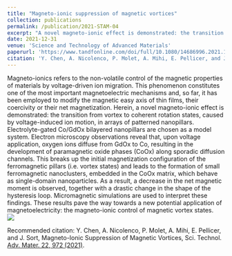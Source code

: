 ```yaml
---
title: "Magneto-ionic suppression of magnetic vortices"
collection: publications
permalink: /publication/2021-STAM-04
excerpt: "A novel magneto-ionic effect is demonstrated: the transition from vortex to coherent rotation states, caused by voltage-induced ion motion, in arrays of patterned nanopillars. Electrolyte-gated Co/GdOx bilayered nanopillars are chosen as a model system.<br/><img src='https://www.tandfonline.com/na101/home/literatum/publisher/tandf/journals/content/tsta20/2021/tsta20.v022.i01/14686996.2021.1988830/20220217/images/medium/tsta_a_1988830_uf0001_oc.jpg'>"
date: 2021-12-31
venue: 'Science and Technology of Advanced Materials'
paperurl: 'https://www.tandfonline.com/doi/full/10.1080/14686996.2021.1988830'
citation: 'Y. Chen, A. Nicolenco, P. Molet, A. Mihi, E. Pellicer, and J. Sort, Magneto-Ionic Suppression of Magnetic Vortices, Sci. Technol. Adv. Mater. 22, 972 (2021).'
---
```

Magneto-ionics refers to the non-volatile control of the magnetic properties of materials by voltage-driven ion migration. This phenomenon constitutes one of the most important magnetoelectric mechanisms and, so far, it has been employed to modify the magnetic easy axis of thin films, their coercivity or their net magnetization. Herein, a novel magneto-ionic effect is demonstrated: the transition from vortex to coherent rotation states, caused by voltage-induced ion motion, in arrays of patterned nanopillars. Electrolyte-gated Co/GdOx bilayered nanopillars are chosen as a model system. Electron microscopy observations reveal that, upon voltage application, oxygen ions diffuse from GdOx to Co, resulting in the development of paramagnetic oxide phases (CoOx) along sporadic diffusion channels. This breaks up the initial magnetization configuration of the ferromagnetic pillars (i.e. vortex states) and leads to the formation of small ferromagnetic nanoclusters, embedded in the CoOx matrix, which behave as single-domain nanoparticles. As a result, a decrease in the net magnetic moment is observed, together with a drastic change in the shape of the hysteresis loop. Micromagnetic simulations are used to interpret these findings. These results pave the way towards a new potential application of magnetoelectricity: the magneto-ionic control of magnetic vortex states.
<br/><img src='https://www.tandfonline.com/na101/home/literatum/publisher/tandf/journals/content/tsta20/2021/tsta20.v022.i01/14686996.2021.1988830/20220217/images/medium/tsta_a_1988830_uf0001_oc.jpg'>

Recommended citation: Y. Chen, A. Nicolenco, P. Molet, A. Mihi, E. Pellicer, and J. Sort, Magneto-Ionic Suppression of Magnetic Vortices, Sci. Technol. [Adv. Mater. 22, 972 (2021)](https://www.tandfonline.com/doi/full/10.1080/14686996.2021.1988830).

